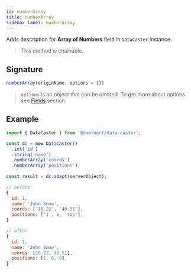 ```yaml
---
id: numberArray
title: numberArray
sidebar_label: numberArray
---
```


Adds description for **Array of Numbers** field in `DataCaster` instance.

> This method is chainable.

## Signature

```javascript
numberArray(originName, options = {})
```

> `options` is an object that can be omitted. To get more about options see [Fields](basics#fields) section

## Example

```javascript
import { DataCaster } from '@daminort/data-caster';

const dc = new DataCaster()
  .int('id')
  .string('name')
  .numberArray('coords')
  .numberArray('positions');
	
const result = dc.adapt(serverObject);
```

```javascript
// before
{
  id: 1,
  name: 'John Snow',
  coords: ['16.22', '40.51'],
  positions: ['1', 6, 'top'],
}

// after
{
  id: 1,
  name: 'John Snow',
  coords: [16.22, 40.51],
  positions: [1, 6, 0],
}
```
